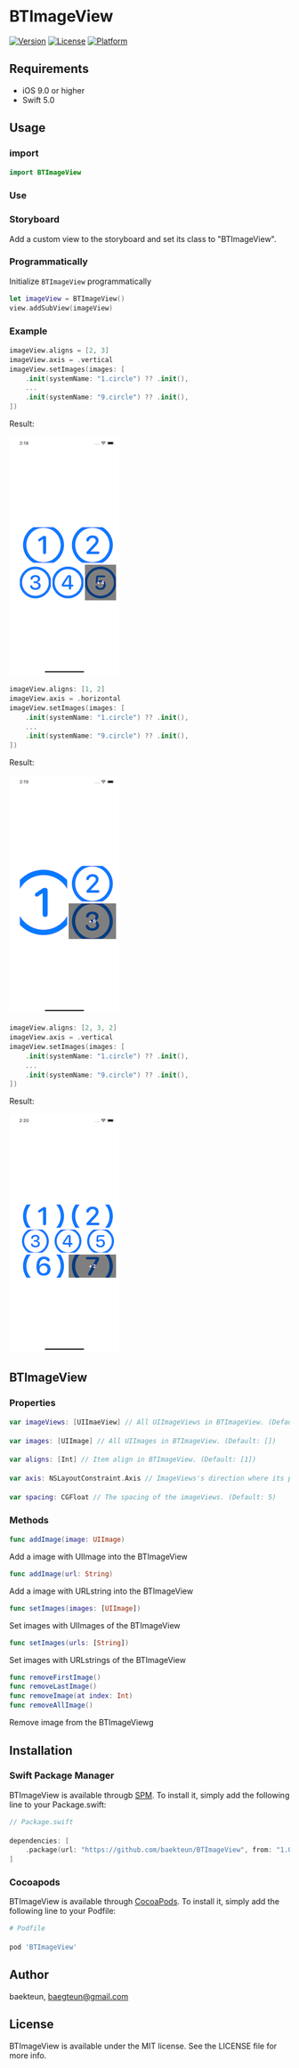 # BTImageView

[![Version](https://img.shields.io/cocoapods/v/BTImageView.svg?style=flat)](https://cocoapods.org/pods/BTImageView)
[![License](https://img.shields.io/cocoapods/l/BTImageView.svg?style=flat)](https://cocoapods.org/pods/BTImageView)
[![Platform](https://img.shields.io/cocoapods/p/BTImageView.svg?style=flat)](https://cocoapods.org/pods/BTImageView)

## Requirements

- iOS 9.0 or higher
- Swift 5.0 

## Usage
### import
```swift
import BTImageView
```

### Use
### Storyboard
Add a custom view to the storyboard and set its class to "BTImageView".

### Programmatically
Initialize `BTImageView` programmatically
```swift
let imageView = BTImageView()
view.addSubView(imageView)
```

### Example
```swift
imageView.aligns = [2, 3]
imageView.axis = .vertical
imageView.setImages(images: [
    .init(systemName: "1.circle") ?? .init(),
    ...
    .init(systemName: "9.circle") ?? .init(),
])
```
Result: 

![Ex1](Screenshots/BTImageView-1.png 'BTImageView')

```swift
imageView.aligns: [1, 2]
imageView.axis = .horizontal
imageView.setImages(images: [
    .init(systemName: "1.circle") ?? .init(),
    ...
    .init(systemName: "9.circle") ?? .init(),
])
```
Result:

![Ex2](Screenshots/BTImageView-2.png 'BTImageView')

```swift
imageView.aligns: [2, 3, 2]
imageView.axis = .vertical
imageView.setImages(images: [
    .init(systemName: "1.circle") ?? .init(),
    ...
    .init(systemName: "9.circle") ?? .init(),    
])
```
Result:

![Ex3](Screenshots/BTImageView-3.png 'BTImageView')

## BTImageView
### Properties
```swift
var imageViews: [UIImaeView] // All UIImageViews in BTImageView. (Default: [])

var images: [UIImage] // All UIImages in BTImageView. (Default: [])

var aligns: [Int] // Item align in BTImageView. (Default: [1])

var axis: NSLayoutConstraint.Axis // ImageViews's direction where its pile up (Default: .horizontal)

var spacing: CGFloat // The spacing of the imageViews. (Default: 5)
```

### Methods
```swift
func addImage(image: UIImage)
```
Add a image with UIImage into the BTImageView

```swift
func addImage(url: String)
```
Add a image with URLstring into the BTImageView

```swift
func setImages(images: [UIImage])
```
Set images with UIImages of the BTImageView

```swift
func setImages(urls: [String])
```
Set images with URLstrings of the BTImageView

```swift
func removeFirstImage()
func removeLastImage()
func removeImage(at index: Int)
func removeAllImage()
```
Remove image from the BTImageViewg

## Installation
### Swift Package Manager
BTImageView is available througb [SPM](https://github.com/apple/swift-package-manager). To install it, simply add the following line to your Package.swift:
```swift
// Package.swift

dependencies: [
    .package(url: "https://github.com/baekteun/BTImageView", from: "1.0.8")
]
```

### Cocoapods
BTImageView is available through [CocoaPods](https://cocoapods.org). To install
it, simply add the following line to your Podfile:

```ruby
# Podfile

pod 'BTImageView'
```

## Author

baekteun, baegteun@gmail.com

## License

BTImageView is available under the MIT license. See the LICENSE file for more info.
